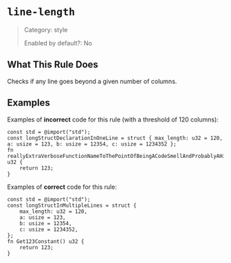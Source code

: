 # `line-length`

> Category: style
>
> Enabled by default?: No

## What This Rule Does

Checks if any line goes beyond a given number of columns.

## Examples

Examples of **incorrect** code for this rule (with a threshold of 120 columns):

```zig
const std = @import("std");
const longStructDeclarationInOneLine = struct { max_length: u32 = 120, a: usize = 123, b: usize = 12354, c: usize = 1234352 };
fn reallyExtraVerboseFunctionNameToThePointOfBeingACodeSmellAndProbablyAHintThatYouCanGetAwayWithAnotherNameOrSplittingThisIntoSeveralFunctions() u32 {
    return 123;
}
```

Examples of **correct** code for this rule:

```zig
const std = @import("std");
const longStructInMultipleLines = struct {
    max_length: u32 = 120,
    a: usize = 123,
    b: usize = 12354,
    c: usize = 1234352,
};
fn Get123Constant() u32 {
    return 123;
}
```
